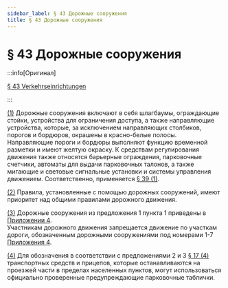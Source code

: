 ```yaml
---
sidebar_label: § 43 Дорожные сооружения
title: § 43 Дорожные сооружения
---
```


<VerifiedTranslationIcon />

# § 43 Дорожные сооружения

:::info[Оригинал]

[§ 43 Verkehrseinrichtungen](https://www.gesetze-im-internet.de/stvo_2013/__43.html)

:::


<span id="1">[(1)](#1)</span> Дорожные сооружения включают в себя шлагбаумы, ограждающие стойки, устройства для ограничения доступа, а также направляющие устройства, которые, за исключением направляющих столбиков, порогов и бордюров, окрашены в красно-белые полосы. Направляющие пороги и бордюры выполняют функцию временной разметки и имеют желтую окраску. К средствам регулирования движения также относятся барьерные ограждения, парковочные счетчики, автоматы для выдачи парковочных талонов, а также мигающие и световые сигнальные установки и системы управления движением. Соответственно, применяется [§ 39 (1)](/docs/signs-structures/traffic-signs#1).


<span id="2">[(2)](#2)</span> Правила, установленные с помощью дорожных сооружений, имеют приоритет над общими правилами дорожного движения.


<span id="3">[(3)](#3)</span> Дорожные сооружения из предложения 1 пункта 1 приведены в [Приложении 4](/docs/appendix-4).  
Участникам дорожного движения запрещается движение по участкам дороги, обозначенным
дорожными сооружениями под номерами 1-7 [Приложения 4](/docs/appendix-4).


<span id="4">[(4)](#4)</span> Для обозначения в соответствии с предложениями 2 и 3 [§ 17 (4)](/docs/general-traffic-rules/lighting#4) транспортных средств и прицепов, которые останавливаются на проезжей части в пределах населенных пунктов, могут использоваться официально проверенные предупреждающие парковочные таблички.
